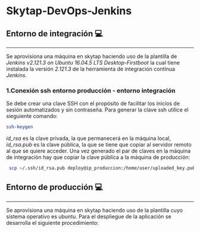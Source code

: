 # Skytap-DevOps-Jenkins
## Entorno de integración :computer:
---
Se aprovisiona una máquina en skytap haciendo uso de la plantilla de _Jenkins v2.121.3 on Ubuntu 16.04.5 LTS Desktop-Firstboot_ la cual tiene instalada la versión _2.121.3_ de la herramienta de integración contínua _Jenkins_. 

### 1.Conexión ssh entorno producción - entorno integración
Se debe crear una clave SSH con el propósito de facilitar los inicios de sesión automatizados y sin contraseña. Para generar la clave ssh utilice el sieguiente comando:
```sh
ssh-keygen
```
_id_rsa_ es la clave privada, la que permanecerá en la máquina local, _id_rsa.pub_ es la clave pública, la que se tiene que copiar al servidor remoto al que se quiere acceder. Una vez generado el par de claves en la máquina de integración hay que copiar la clave pública a la máquina de producción:
```sh
 scp ~/.ssh/id_rsa.pub deploy@ip_produccion:/home/user/uploaded_key.pub
```

## Entorno de producción :computer: 
---
Se aprovisiona una máquina en skytap haciendo uso de la plantilla cuyo sistema operativo es ubuntu. Para el despliegue de la aplicación se desarrolla el siguiente procedimiento:



